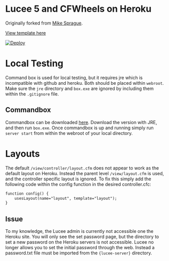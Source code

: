 # Lucee 5 and CFWheels on Heroku

Originally forked from [Mike Sprague](https://github.com/mikesprague/lucee5-heroku).

[View template here](https://coldfusion.herokuapp.com/)

[![Deploy](https://www.herokucdn.com/deploy/button.svg)](https://heroku.com/deploy)

# Local Testing

Command box is used for local testing, but it requires jre which is incompatible with github and heroku. Both should be placed within `webroot`. Make sure the `jre` directory and `box.exe` are ignored by including them within the `.gitignore` file.

## Commandbox

Commandbox can be downloaded [here](https://www.ortussolutions.com/products/commandbox#download). Download the version with JRE, and then run `box.exe`. Once commandbox is up and running simply run `server start` from within the webroot of your local directory.

# Layouts

The default `/view/controller/layout.cfm` does not appear to work as the default layout on Heroku. Instead the parent level `/view/layout.cfm` is used, and the controller specific layout is ignored. To fix this simply add the following code within the config function in the desired controller.cfc:

```coldfusion
function config() {
    usesLayout(name="layout", template="layout");
}
```

## Issue

To my knowledge, the Lucee admin is currently not accessible one the Heroku site. You will only see the set password page,
but the directory to set a new password on the Heroku servers is not accessible. Lucee no longer allows you to set the initial password through the web. Instead a password.txt file must be imported from the `{lucee-server}` directory.
